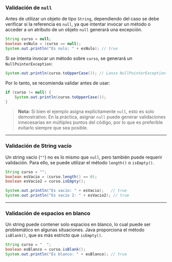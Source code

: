 ### Validación de `null`
Antes de utilizar un objeto de tipo `String`, dependiendo del caso se debe verificar si la referencia es `null`, ya que intentar invocar un método o acceder a un atributo de un objeto `null` generará una excepción.

```java
String curso = null;
boolean esNulo = (curso == null);
System.out.println("Es nulo: " + esNulo); // true
```

Si se intenta invocar un método sobre `curso`, se generará un `NullPointerException`:

```java
System.out.println(curso.toUpperCase()); // Lanza NullPointerException
```

Por lo tanto, se recomienda validar antes de usar:

```java
if (curso != null) {
    System.out.println(curso.toUpperCase());
}
```

> **Nota:** Si bien el ejemplo asigna explícitamente `null`, esto es solo demostrativo. En la práctica, asignar `null` puede generar validaciones innecesarias en múltiples puntos del código, por lo que es preferible evitarlo siempre que sea posible.

---
### Validación de String vacío
Un string vacío (`""`) no es lo mismo que `null`, pero también puede requerir validación. Para ello, se puede utilizar el método `length()` o `isEmpty()`.

```java
String curso = "";
boolean esVacio = (curso.length() == 0);
boolean esVacio2 = curso.isEmpty();

System.out.println("Es vacío: " + esVacio);   // true
System.out.println("Es vacío 2: " + esVacio2); // true
```

---
### Validación de espacios en blanco
Un string puede contener solo espacios en blanco, lo cual puede ser problemático en algunas situaciones. Java proporciona el método `isBlank()`, que es más estricto que `isEmpty()`.

```java
String curso = "  ";
boolean esBlanco = curso.isBlank();
System.out.println("Es blanco: " + esBlanco); // true
```

